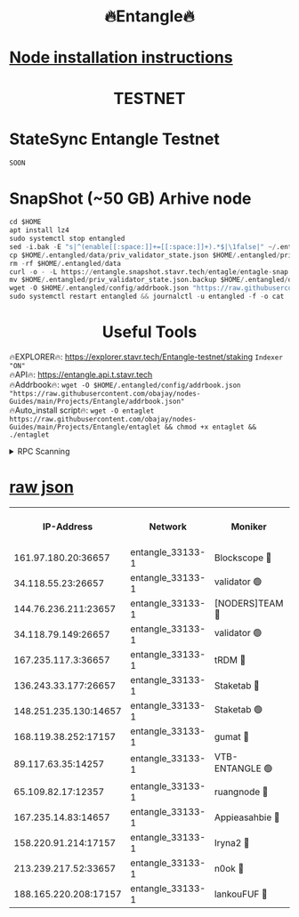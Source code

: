 <h1 align="center"> 🔥Entangle🔥</h1>

[Node installation instructions](https://github.com/obajay/nodes-Guides/tree/main/Projects/Entangle)
=

<h1 align="center"> TESTNET</h1>

# StateSync Entangle Testnet
```python
SOON
```
# SnapShot (~50 GB) Arhive node
```python
cd $HOME
apt install lz4
sudo systemctl stop entangled
sed -i.bak -E "s|^(enable[[:space:]]+=[[:space:]]+).*$|\1false|" ~/.entangled/config/config.toml
cp $HOME/.entangled/data/priv_validator_state.json $HOME/.entangled/priv_validator_state.json.backup
rm -rf $HOME/.entangled/data
curl -o - -L https://entangle.snapshot.stavr.tech/entagle/entagle-snap.tar.lz4 | lz4 -c -d - | tar -x -C $HOME/.entangled --strip-components 2
mv $HOME/.entangled/priv_validator_state.json.backup $HOME/.entangled/data/priv_validator_state.json
wget -O $HOME/.entangled/config/addrbook.json "https://raw.githubusercontent.com/obajay/nodes-Guides/main/Projects/Entangle/addrbook.json"
sudo systemctl restart entangled && journalctl -u entangled -f -o cat
```
 <h1 align="center"> Useful Tools</h1>
 
🔥EXPLORER🔥: https://explorer.stavr.tech/Entangle-testnet/staking        `Indexer "ON"` \
🔥API🔥:      https://entangle.api.t.stavr.tech \
🔥Addrbook🔥: ```wget -O $HOME/.entangled/config/addrbook.json "https://raw.githubusercontent.com/obajay/nodes-Guides/main/Projects/Entangle/addrbook.json"``` \
🔥Auto_install script🔥:  `wget -O entaglet https://raw.githubusercontent.com/obajay/nodes-Guides/main/Projects/Entangle/entaglet && chmod +x entaglet && ./entaglet`


<details>
<summary>RPC Scanning</summary>

<h2 align="center"> We scan nodes in real time every 4 hours. And we provide the final result of RPC endpoints.
We cannot influence the operation of these nodes in any way. </h2>


```python
If Voting Power is higher than 0 --> then the Node is a validator of the network and may be subject to attack and be a potential threat to the chain.
```
```python
We marked such validators with a red symbol
```

</details>

[raw json](https://rpc-check.entangt.stavr.tech/entangt/rpc-entangt-result.json)
=


<table><tr><th>IP-Address</th><th>Network</th><th>Moniker</th><th>Latest Block Height</th><th>Earliest Block Height</th><th>Catching Up</th><th>Tx Index</th><th>Voting Power</th><th>Scan Time</th></tr><tr><td>161.97.180.20:36657</td><td>entangle_33133-1</td><td>Blockscope 🔴</td><td>1926200</td><td>1</td><td>False</td><td>off</td><td>279416559858980</td><td>2024-01-30T09:39:44.058218569UTC</td></tr><tr><td>34.118.55.23:26657</td><td>entangle_33133-1</td><td>validator 🟢</td><td>1926199</td><td>1</td><td>False</td><td>on</td><td>0</td><td>2024-01-30T09:39:47.115475611UTC</td></tr><tr><td>144.76.236.211:23657</td><td>entangle_33133-1</td><td>[NODERS]TEAM 🔴</td><td>1926203</td><td>1</td><td>False</td><td>off</td><td>27051443670028437</td><td>2024-01-30T09:39:58.870188897UTC</td></tr><tr><td>34.118.79.149:26657</td><td>entangle_33133-1</td><td>validator 🟢</td><td>1926205</td><td>1</td><td>False</td><td>on</td><td>0</td><td>2024-01-30T09:40:07.980260397UTC</td></tr><tr><td>167.235.117.3:36657</td><td>entangle_33133-1</td><td>tRDM 🔴</td><td>1926205</td><td>1</td><td>False</td><td>on</td><td>161035175322642</td><td>2024-01-30T09:40:11.074074795UTC</td></tr><tr><td>136.243.33.177:26657</td><td>entangle_33133-1</td><td>Staketab 🔴</td><td>1926204</td><td>660001</td><td>False</td><td>on</td><td>122603966754654</td><td>2024-01-30T09:40:01.243828415UTC</td></tr><tr><td>148.251.235.130:14657</td><td>entangle_33133-1</td><td>Staketab 🟢</td><td>1926200</td><td>660801</td><td>False</td><td>on</td><td>0</td><td>2024-01-30T09:39:43.761171817UTC</td></tr><tr><td>168.119.38.252:17157</td><td>entangle_33133-1</td><td>gumat 🔴</td><td>1926201</td><td>962001</td><td>False</td><td>on</td><td>322781416766954</td><td>2024-01-30T09:39:49.529403938UTC</td></tr><tr><td>89.117.63.35:14257</td><td>entangle_33133-1</td><td>VTB-ENTANGLE 🟢</td><td>1926202</td><td>1162001</td><td>False</td><td>off</td><td>0</td><td>2024-01-30T09:39:56.564597355UTC</td></tr><tr><td>65.109.82.17:12357</td><td>entangle_33133-1</td><td>ruangnode 🔴</td><td>1926200</td><td>1312001</td><td>False</td><td>off</td><td>454949700105295</td><td>2024-01-30T09:39:44.411835652UTC</td></tr><tr><td>167.235.14.83:14657</td><td>entangle_33133-1</td><td>Appieasahbie 🔴</td><td>1926205</td><td>1716001</td><td>False</td><td>on</td><td>43682059378970096</td><td>2024-01-30T09:40:10.756759643UTC</td></tr><tr><td>158.220.91.214:17157</td><td>entangle_33133-1</td><td>Iryna2 🔴</td><td>1926205</td><td>1822001</td><td>False</td><td>on</td><td>297514212431796</td><td>2024-01-30T09:40:08.400220530UTC</td></tr><tr><td>213.239.217.52:33657</td><td>entangle_33133-1</td><td>n0ok 🔴</td><td>1926204</td><td>1826204</td><td>False</td><td>off</td><td>46574735159139110</td><td>2024-01-30T09:40:05.613267237UTC</td></tr><tr><td>188.165.220.208:17157</td><td>entangle_33133-1</td><td>lankouFUF 🔴</td><td>1926201</td><td>1910001</td><td>False</td><td>off</td><td>303662696126121</td><td>2024-01-30T09:39:49.884456932UTC</td></tr></table>

